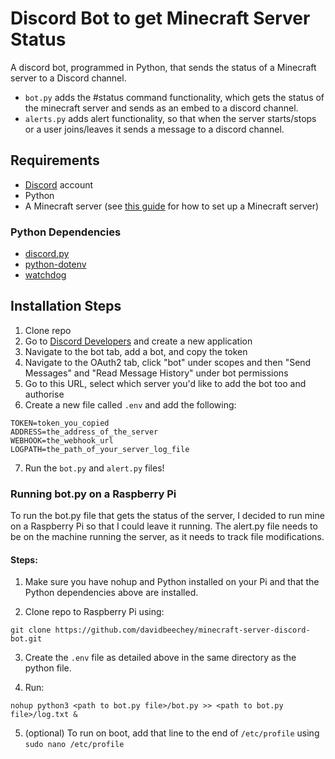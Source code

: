 # Discord Bot to get Minecraft Server Status
A discord bot, programmed in Python, that sends the status of a Minecraft server to a Discord channel.

* `bot.py` adds the #status command functionality, which gets the status of the minecraft server and sends as an embed to a discord channel.
* `alerts.py` adds alert functionality, so that when the server starts/stops or a user joins/leaves it sends a message to a discord channel.

## Requirements
* [Discord](https://discordapp.com/) account
* Python
* A Minecraft server (see [this guide](https://codakid.com/how-to-make-a-minecraft-server/) for how to set up a Minecraft server)

### Python Dependencies
* [discord.py](https://discordpy.readthedocs.io/en/latest/intro.html#installing)
* [python-dotenv](https://pypi.org/project/python-dotenv/)
* [watchdog](https://pypi.org/project/watchdog/)

## Installation Steps
1. Clone repo
2. Go to [Discord Developers](https://discord.com/developers/applications/) and create a new application
3. Navigate to the bot tab, add a bot, and copy the token
4. Navigate to the OAuth2 tab, click "bot" under scopes and then "Send Messages" and "Read Message History" under bot permissions
5. Go to this URL, select which server you'd like to add the bot too and authorise
6. Create a new file called `.env` and add the following:
```
TOKEN=token_you_copied
ADDRESS=the_address_of_the_server
WEBHOOK=the_webhook_url
LOGPATH=the_path_of_your_server_log_file
```
7. Run the `bot.py` and `alert.py` files!

### Running bot.py on a Raspberry Pi
To run the bot.py file that gets the status of the server, I decided to run mine on a Raspberry Pi so that I could leave it running. The alert.py file needs to be on the machine running the server, as it needs to track file modifications.

#### Steps:
1. Make sure you have nohup and Python installed on your Pi and that the Python dependencies above are installed.

2. Clone repo to Raspberry Pi using:
```
git clone https://github.com/davidbeechey/minecraft-server-discord-bot.git
```

3. Create the `.env` file as detailed above in the same directory as the python file.

4. Run:
```
nohup python3 <path to bot.py file>/bot.py >> <path to bot.py file>/log.txt &
```
5. (optional) To run on boot, add that line to the end of `/etc/profile` using `sudo nano /etc/profile`
